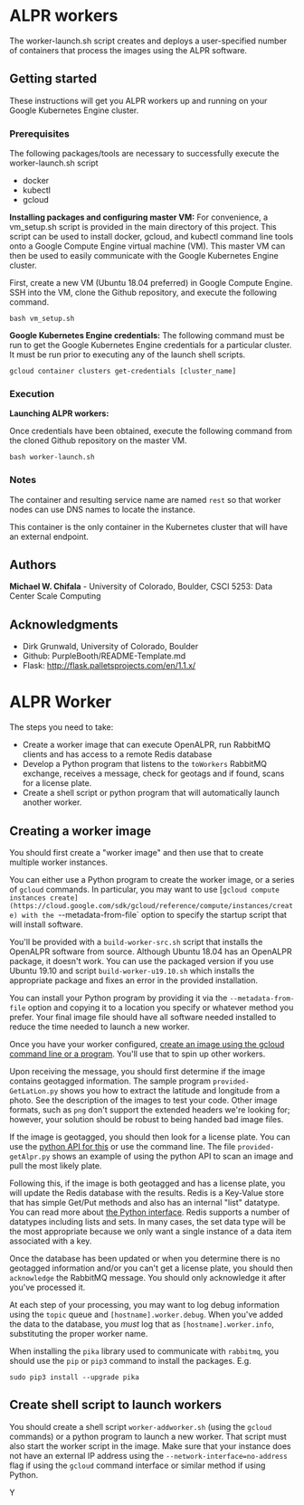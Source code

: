 # ALPR workers

The worker-launch.sh script creates and deploys a user-specified number of containers that process the images using the ALPR software.

## Getting started

These instructions will get you ALPR workers up and running on your Google Kubernetes Engine cluster.

### Prerequisites

The following packages/tools are necessary to successfully execute the worker-launch.sh script

- docker
- kubectl
- gcloud

**Installing packages and configuring master VM:**
For convenience, a vm_setup.sh script is provided in the main directory of this project. This script can be used to install docker, gcloud, and kubectl command line tools onto a Google Compute Engine virtual machine (VM). This master VM can then be used to easily communicate with the Google Kubernetes Engine cluster.

First, create a new VM (Ubuntu 18.04 preferred) in Google Compute Engine. SSH into the VM, clone the Github repository, and execute the following command.

```
bash vm_setup.sh
```

**Google Kubernetes Engine credentials:**
The following command must be run to get the Google Kubernetes Engine credentials for a particular cluster. It must be run prior to executing any of the launch shell scripts.

```
gcloud container clusters get-credentials [cluster_name]
```

### Execution

**Launching ALPR workers:**

Once credentials have been obtained, execute the following command from the cloned Github repository on the master VM.

```
bash worker-launch.sh
```


### Notes
The container and resulting service name are named `rest` so that worker nodes can use DNS names to locate the instance.

This container is the only container in the Kubernetes cluster that will have an external endpoint.


## Authors

**Michael W. Chifala** - University of Colorado, Boulder, CSCI 5253: Data Center Scale Computing

## Acknowledgments

* Dirk Grunwald, University of Colorado, Boulder
* Github: PurpleBooth/README-Template.md
* Flask: http://flask.palletsprojects.com/en/1.1.x/



# ALPR Worker

The steps you need to take:
+ Create a worker image that can execute OpenALPR, run RabbitMQ clients and has access to a remote Redis database
+ Develop a Python program that listens to the `toWorkers` RabbitMQ exchange, receives a message, check for geotags and if found, scans for a license plate.
+ Create a shell script or python program that will automatically launch another worker.

## Creating a worker image
You should first create a "worker image" and then use that to create multiple worker instances.

You can either use a Python program to create the worker image, or a series of `gcloud` commands. In particular, you may want to use [`gcloud compute instances create](https://cloud.google.com/sdk/gcloud/reference/compute/instances/create) with the `--metadata-from-file` option to specify the startup script that will install software.

You'll be provided with a `build-worker-src.sh` script that installs the OpenALPR software from source. Although Ubuntu 18.04 has an OpenALPR package, it doesn't work. You can use the packaged version if you use Ubuntu 19.10 and script `build-worker-u19.10.sh` which installs the appropriate package and fixes an error in the provided installation.

You can install your Python program by providing it via the `--metadata-from-file` option and copying it to a location you specify or whatever method you prefer. Your final image file should have all software needed installed to reduce the time needed to launch a new worker.

Once you have your worker configured, [create an image using the gcloud command line or a program](https://cloud.google.com/sdk/gcloud/reference/compute/images/create). You'll use that to spin up other workers.


Upon receiving the message, you should first determine if the image contains geotagged information. The sample program `provided-GetLatLon.py` shows you how to extract the latitude and longitude from a photo. See the description of the images to test your code.  Other image formats, such as `png` don't support the extended headers we're looking for; however, your solution should be robust to being handed bad image files.

If the image is geotagged, you should then look for a license plate. You can use the [python API for this](https://pypi.org/project/openalpr/) or use the command line. The file `provided-getAlpr.py` shows an example of using the python API to scan an image and pull the most likely plate.

Following this, if the image is both geotagged and has a license plate, you will update the Redis database with the results. Redis is a Key-Value store that has simple Get/Put methods and also has an internal "list" datatype. You can read more about [the Python interface](https://pypi.org/project/redis/). Redis supports a number of datatypes including lists and sets. In many cases, the set data type will be the most appropriate because we only want a single instance of a data item associated with a key.


Once the database has been updated or when you determine there is no geotagged information and/or you can't get a license plate, you should then `acknowledge` the RabbitMQ message. You should only acknowledge it after you've processed it.

At each step of your processing, you may want to log debug information using the `topic` queue and `[hostname].worker.debug`. When you've added the data to the database, you *must* log that as `[hostname].worker.info`, substituting the proper worker name.

When installing the `pika` library used to communicate with `rabbitmq`, you should use the `pip` or `pip3` command to install the packages. E.g.
```
sudo pip3 install --upgrade pika
```

## Create shell script to launch workers

You should create a shell script `worker-addworker.sh` (using the `gcloud` commands) or a python program to launch a new worker. That script must also start the worker script in the image. Make sure that your instance does not have an external IP address using the `--network-interface=no-address` flag if using the `gcloud` command interface or similar method if using Python.

Y
